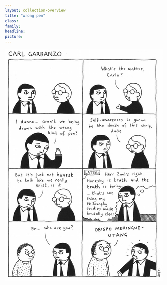 ```yaml
---
layout: collection-overview
title: "wrong pen"
class:	
family:
headline:
picture:
---
```


![wrong pen](/assets/img/garbanzo/2008/wrong-pen-900w.jpg)
